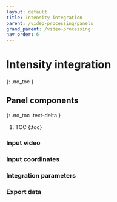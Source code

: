 ```yaml
---
layout: default
title: Intensity integration
parent: /video-processing/panels
grand_parent: /video-processing
nav_order: 6
---
```


# Intensity integration
{: .no_toc }

## Panel components
{: .no_toc .text-delta }

1. TOC
{:toc}


### Input video

### Input coordinates

### Integration parameters

### Export data